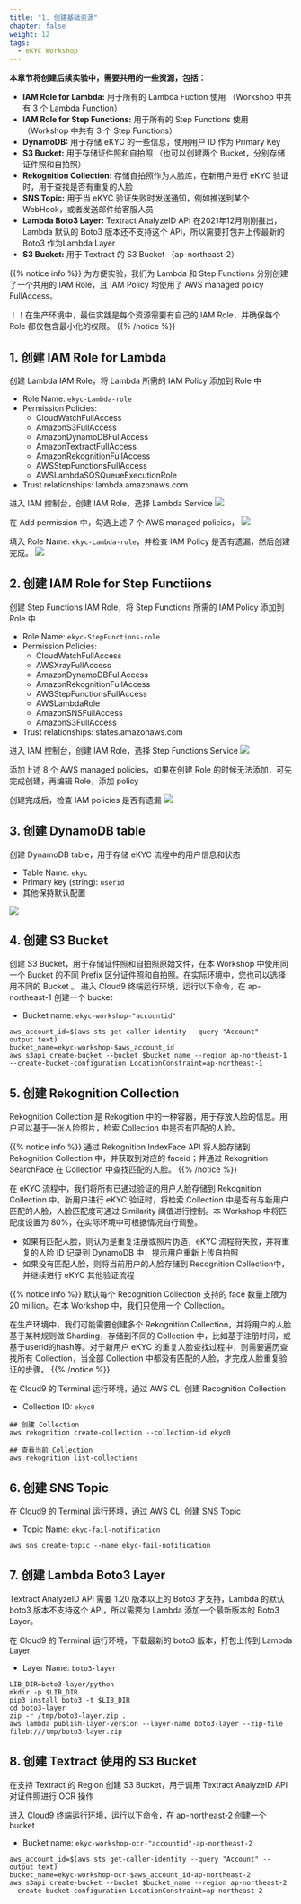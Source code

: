 ```yaml
---
title: "1. 创建基础资源"
chapter: false
weight: 12
tags:
  - eKYC Workshop
---
```



**本章节将创建后续实验中，需要共用的一些资源，包括：**
 - **IAM Role for Lambda:**   用于所有的 Lambda Fuction 使用 （Workshop 中共有 3 个 Lambda Function）
 - **IAM Role for Step Functions:**   用于所有的 Step Functions 使用 （Workshop 中共有 3 个 Step Functions）
 - **DynamoDB:**   用于存储 eKYC 的一些信息，使用用户 ID 作为 Primary Key
 - **S3 Bucket:**   用于存储证件照和自拍照 （也可以创建两个 Bucket，分别存储证件照和自拍照）
 - **Rekognition Collection:**    存储自拍照作为人脸库，在新用户进行 eKYC 验证时，用于查找是否有重复的人脸
 - **SNS Topic:**   用于当 eKYC 验证失败时发送通知，例如推送到某个WebHook，或者发送邮件给客服人员
 - **Lambda Boto3 Layer:**   Textract AnalyzeID API 在2021年12月刚刚推出，Lambda 默认的 Boto3 版本还不支持这个 API，所以需要打包并上传最新的 Boto3 作为Lambda Layer
 - **S3 Bucket:**   用于 Textract 的 S3 Bucket （ap-northeast-2）

{{% notice info %}}
为方便实验，我们为 Lambda 和 Step Functions 分别创建了一个共用的 IAM Role，且 IAM Policy 均使用了 AWS managed policy FullAccess。

！！在生产环境中，最佳实践是每个资源需要有自己的 IAM Role，并确保每个 Role 都仅包含最小化的权限。
{{% /notice  %}}

## 1. 创建 IAM Role for Lambda
创建 Lambda IAM Role，将 Lambda 所需的 IAM Policy 添加到 Role 中

 - Role Name: ```ekyc-Lambda-role```
 - Permission Policies: 
    - CloudWatchFullAccess
    - AmazonS3FullAccess
    - AmazonDynamoDBFullAccess
    - AmazonTextractFullAccess
    - AmazonRekognitionFullAccess
    - AWSStepFunctionsFullAccess
    - AWSLambdaSQSQueueExecutionRole
 - Trust relationships: lambda.amazonaws.com

进入 IAM 控制台，创建 IAM Role，选择 Lambda Service
 ![](/images/eKYC/CreateLambdaRole-1.png)

在 Add permission 中，勾选上述 7 个 AWS managed policies，
 ![](/images/eKYC/CreateLambdaRole-2.png)

填入 Role Name: ```ekyc-Lambda-role```，并检查 IAM Policy 是否有遗漏，然后创建完成。
 ![](/images/eKYC/CreateLambdaRole-3.png)


## 2. 创建 IAM Role for Step Functiions
创建 Step Functions IAM Role，将 Step Functions 所需的 IAM Policy 添加到 Role 中

 - Role Name: ```ekyc-StepFunctions-role```
 - Permission Policies: 
    - CloudWatchFullAccess
    - AWSXrayFullAccess
    - AmazonDynamoDBFullAccess
    - AmazonRekognitionFullAccess
    - AWSStepFunctionsFullAccess
    - AWSLambdaRole
    - AmazonSNSFullAccess
    - AmazonS3FullAccess
 - Trust relationships: states.amazonaws.com

进入 IAM 控制台，创建 IAM Role，选择 Step Functions Service
 ![](/images/eKYC/CreateStepFunctionsRole-1.png)

添加上述 8 个 AWS managed policies，如果在创建 Role 的时候无法添加，可先完成创建，再编辑 Role，添加 policy

创建完成后，检查 IAM policies 是否有遗漏
 ![](/images/eKYC/CreateStepFunctionsRole-2.png)


## 3. 创建 DynamoDB table
创建 DynamoDB table，用于存储 eKYC 流程中的用户信息和状态

 - Table Name: ```ekyc```
 - Primary key (string): ```userid``` 
 - 其他保持默认配置

 ![](/images/eKYC/CreateDDB.png)

## 4. 创建 S3 Bucket

创建 S3 Bucket，用于存储证件照和自拍照原始文件，在本 Workshop 中使用同一个 Bucket 的不同 Prefix 区分证件照和自拍照。在实际环境中，您也可以选择用不同的 Bucket 。
进入 Cloud9 终端运行环境，运行以下命令，在 ap-northeast-1 创建一个 bucket
 - Bucket name: ```ekyc-workshop-"accountid"```

```
aws_account_id=$(aws sts get-caller-identity --query "Account" --output text)
bucket_name=ekyc-workshop-$aws_account_id
aws s3api create-bucket --bucket $bucket_name --region ap-northeast-1 --create-bucket-configuration LocationConstraint=ap-northeast-1
```

## 5. 创建 Rekognition Collection

Rekognition Collection 是 Rekogition 中的一种容器，用于存放人脸的信息。用户可以基于一张人脸照片，检索 Collection 中是否有匹配的人脸。

{{% notice info %}}
通过 Rekognition IndexFace API 将人脸存储到 Rekognition Collection 中，并获取到对应的 faceid；并通过 Rekognition SearchFace 在 Collection 中查找匹配的人脸。
{{% /notice  %}}

在 eKYC 流程中，我们将所有已通过验证的用户人脸存储到 Rekognition Collection 中。新用户进行 eKYC 验证时，将检索 Collection 中是否有与新用户匹配的人脸，人脸匹配度可通过 Similarity 阈值进行控制。本 Workshop 中将匹配度设置为 80%，在实际环境中可根据情况自行调整。
 - 如果有匹配人脸，则认为是重复注册或照片伪造，eKYC 流程将失败，并将重复的人脸 ID 记录到 DynamoDB 中，提示用户重新上传自拍照
 - 如果没有匹配人脸，则将当前用户的人脸存储到 Recognition Collection中，并继续进行 eKYC 其他验证流程

{{% notice info %}}
默认每个 Recognition Collection 支持的 face 数量上限为 20 million。在本 Workshop 中，我们只使用一个 Collection。

在生产环境中，我们可能需要创建多个 Rekognition Collection，并将用户的人脸基于某种规则做 Sharding，存储到不同的 Collection 中，比如基于注册时间，或基于userid的hash等。对于新用户 eKYC 的重复人脸查找过程中，则需要遍历查找所有 Collection，当全部 Collection 中都没有匹配的人脸，才完成人脸重复验证的步骤。
{{% /notice  %}}

在 Cloud9 的 Terminal 运行环境，通过 AWS CLI 创建 Recognition Collection
 - Collection ID: ```ekyc0```

```
## 创建 Collection
aws rekognition create-collection --collection-id ekyc0

## 查看当前 Collection
aws rekognition list-collections
```

## 6. 创建 SNS Topic

在 Cloud9 的 Terminal 运行环境，通过 AWS CLI 创建 SNS Topic
 - Topic Name: ```ekyc-fail-notification```

```
aws sns create-topic --name ekyc-fail-notification
```


## 7. 创建 Lambda Boto3 Layer

Textract AnalyzeID API 需要 1.20 版本以上的 Boto3 才支持，Lambda 的默认 boto3 版本不支持这个 API，所以需要为 Lambda 添加一个最新版本的 Boto3 Layer。

在 Cloud9 的 Terminal 运行环境，下载最新的 boto3 版本，打包上传到 Lambda Layer

 - Layer Name: ```boto3-layer```

```
LIB_DIR=boto3-layer/python
mkdir -p $LIB_DIR
pip3 install boto3 -t $LIB_DIR
cd boto3-layer
zip -r /tmp/boto3-layer.zip .
aws lambda publish-layer-version --layer-name boto3-layer --zip-file fileb:///tmp/boto3-layer.zip

```

## 8. 创建 Textract 使用的 S3 Bucket

在支持 Textract 的 Region 创建 S3 Bucket，用于调用 Textract AnalyzeID API 对证件照进行 OCR 操作

进入 Cloud9 终端运行环境，运行以下命令，在 ap-northeast-2 创建一个 bucket
 - Bucket name: ```ekyc-workshop-ocr-"accountid"-ap-northeast-2```

```
aws_account_id=$(aws sts get-caller-identity --query "Account" --output text)
bucket_name=ekyc-workshop-ocr-$aws_account_id-ap-northeast-2
aws s3api create-bucket --bucket $bucket_name --region ap-northeast-2 --create-bucket-configuration LocationConstraint=ap-northeast-2
```